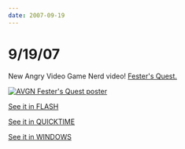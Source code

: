 ```yaml
---
date: 2007-09-19
---
```

# 9/19/07

New Angry Video Game Nerd video! [Fester's Quest.](https://web.archive.org/web/20071011003526/http://www.gametrailers.com/player/25046.html)

[![AVGN Fester's Quest poster](https://i.imgur.com/tdt6qoZ.jpg)](https://web.archive.org/web/20071011003526/http://www.gametrailers.com/player/25046.html)

[See it in FLASH](https://web.archive.org/web/20071011003526/http://www.gametrailers.com/player/25046.html?type=flv)

[See it in QUICKTIME](https://web.archive.org/web/20071011003526/http://www.gametrailers.com/player/25046.html?type=mov)

[See it in WINDOWS](https://web.archive.org/web/20071011003526/http://www.gametrailers.com/player/25046.html?type=wmv)
